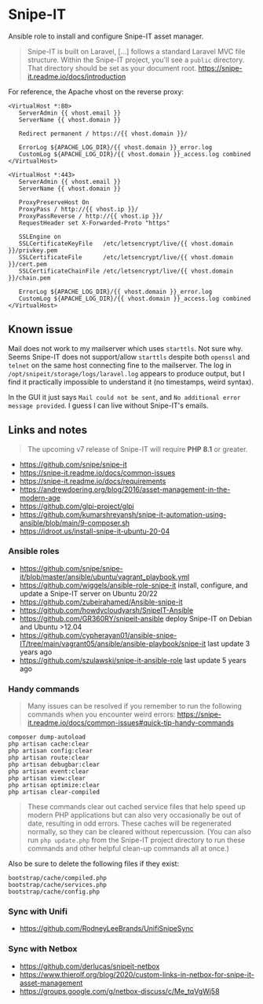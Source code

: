 # Snipe-IT

Ansible role to install and configure Snipe-IT asset manager.

> Snipe-IT is built on Laravel, [...] follows a standard Laravel MVC file structure.
> Within the Snipe-IT project, you'll see a `public` directory. That directory
> should be set as your document root.
> https://snipe-it.readme.io/docs/introduction


For reference, the Apache vhost on the reverse proxy:
```
<VirtualHost *:80>
   ServerAdmin {{ vhost.email }}
   ServerName {{ vhost.domain }}

   Redirect permanent / https://{{ vhost.domain }}/

   ErrorLog ${APACHE_LOG_DIR}/{{ vhost.domain }}_error.log
   CustomLog ${APACHE_LOG_DIR}/{{ vhost.domain }}_access.log combined
</VirtualHost>

<VirtualHost *:443>
   ServerAdmin {{ vhost.email }}
   ServerName {{ vhost.domain }}

   ProxyPreserveHost On
   ProxyPass / http://{{ vhost.ip }}/
   ProxyPassReverse / http://{{ vhost.ip }}/
   RequestHeader set X-Forwarded-Proto "https"

   SSLEngine on
   SSLCertificateKeyFile   /etc/letsencrypt/live/{{ vhost.domain }}/privkey.pem
   SSLCertificateFile      /etc/letsencrypt/live/{{ vhost.domain }}/cert.pem
   SSLCertificateChainFile /etc/letsencrypt/live/{{ vhost.domain }}/chain.pem

   ErrorLog ${APACHE_LOG_DIR}/{{ vhost.domain }}_error.log
   CustomLog ${APACHE_LOG_DIR}/{{ vhost.domain }}_access.log combined
</VirtualHost>
```

## Known issue

Mail does not work to my mailserver which uses `starttls`. Not sure why.
Seems Snipe-IT does not support/allow `starttls` despite both `openssl` and
`telnet` on the same host connecting fine to the mailserver.
The log in `/opt/snipeit/storage/logs/laravel.log` appears to produce output, but
I find it practically impossible to understand it (no timestamps, weird syntax).

In the GUI it just says `Mail could not be sent`, and `No additional error message provided`.
I guess I can live without Snipe-IT's emails.



## Links and notes

> The upcoming v7 release of Snipe-IT will require **PHP 8.1** or greater.

+ https://github.com/snipe/snipe-it
+ https://snipe-it.readme.io/docs/common-issues
+ https://snipe-it.readme.io/docs/requirements
+ https://andrewdoering.org/blog/2016/asset-management-in-the-modern-age
+ https://github.com/glpi-project/glpi
+ https://github.com/kumarshreyansh/snipe-it-automation-using-ansible/blob/main/9-composer.sh
+ https://idroot.us/install-snipe-it-ubuntu-20-04


### Ansible roles

+ https://github.com/snipe/snipe-it/blob/master/ansible/ubuntu/vagrant_playbook.yml
+ https://github.com/wiggels/ansible-role-snipe-it install, configure, and update a Snipe-IT server on Ubuntu 20/22
+ https://github.com/zubeirahamed/Ansible-snipe-it
+ https://github.com/howdycloudyarsh/SnipeIT-Ansible
+ https://github.com/GR360RY/snipeit-ansible deploy Snipe-IT on Debian and Ubuntu >12.04
+ https://github.com/cypherayan01/ansible-snipe-IT/tree/main/vagrant05/ansible/ansible-playbook/snipe-it last update 3 years ago
+ https://github.com/szulawski/snipe-it-ansible-role last update 5 years ago


### Handy commands

> Many issues can be resolved if you remember to run the following commands when
> you encounter weird errors:
> https://snipe-it.readme.io/docs/common-issues#quick-tip-handy-commands

```
composer dump-autoload
php artisan cache:clear
php artisan config:clear
php artisan route:clear
php artisan debugbar:clear
php artisan event:clear
php artisan view:clear
php artisan optimize:clear
php artisan clear-compiled
```

> These commands clear out cached service files that help speed up modern PHP applications
> but can also very occasionally be out of date, resulting in odd errors. These caches
> will be regenerated normally, so they can be cleared without repercussion.
> (You can also run `php update.php` from the Snipe-IT project directory to run
> these commands and other helpful clean-up commands all at once.)

Also be sure to delete the following files if they exist:
```
bootstrap/cache/compiled.php
bootstrap/cache/services.php
bootstrap/cache/config.php
```


### Sync with Unifi

+ https://github.com/RodneyLeeBrands/UnifiSnipeSync


### Sync with Netbox

+ https://github.com/derlucas/snipeit-netbox
+ https://www.thierolf.org/blog/2020/custom-links-in-netbox-for-snipe-it-asset-management
+ https://groups.google.com/g/netbox-discuss/c/Me_tqVgWj58
